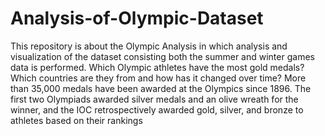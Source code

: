 # Analysis-of-Olympic-Dataset
This repository is about the Olympic Analysis in which analysis and visualization of the dataset consisting both the summer and winter games data is performed. Which Olympic athletes have the most gold medals? Which countries are they from and how has it changed over time? More than 35,000 medals have been awarded at the Olympics since 1896. The first two Olympiads awarded silver medals and an olive wreath for the winner, and the IOC retrospectively awarded gold, silver, and bronze to athletes based on their rankings

